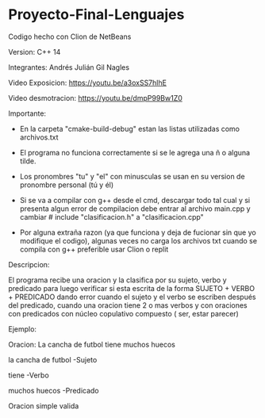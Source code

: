 # Proyecto-Final-Lenguajes

Codigo hecho con Clion de NetBeans

Version: C++ 14

Integrantes: Andrés Julián Gil Nagles

Video Exposicion: https://youtu.be/a3oxSS7hlhE

Video desmotracion: https://youtu.be/dmpP99Bw1Z0

Importante:

- En la carpeta "cmake-build-debug" estan las listas utilizadas como archivos.txt

- El programa no funciona correctamente si se le agrega una ñ o alguna tilde.

- Los pronombres "tu" y "el" con minusculas se usan en su version de pronombre personal (tú y él)

- Si se va a compilar con g++ desde el cmd, descargar todo tal cual y si presenta algun error de compilacion debe entrar al archivo main.cpp y cambiar # include "clasificacion.h" a "clasificacion.cpp"

- Por alguna extraña razon (ya que funciona y deja de fucionar sin que yo modifique el codigo), algunas veces no carga los archivos txt cuando se compila con g++ preferible usar Clion o replit

Descripcion:

El programa recibe una oracion y la clasifica por su sujeto, verbo y predicado para luego verificar si esta escrita de la forma SUJETO + VERBO + PREDICADO dando error cuando el sujeto y el verbo se escriben después del predicado, cuando una oracion tiene 2 o mas verbos y con oraciones con predicados con núcleo copulativo compuesto ( ser, estar parecer) 

Ejemplo:

Oracion: La cancha de futbol tiene muchos huecos

la cancha de futbol -Sujeto

tiene -Verbo

muchos huecos  -Predicado

Oracion simple valida
